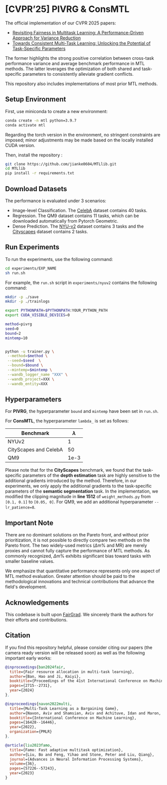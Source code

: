 # [CVPR’25] PIVRG & ConsMTL

The official implementation of our CVPR 2025 papers:  
- [Revisiting Fairness in Multitask Learning: A Performance-Driven Approach for Variance Reduction](#)  
- [Towards Consistent Multi-Task Learning: Unlocking the Potential of Task-Specific Parameters](#)  

The former highlights the strong positive correlation between cross-task performance variance and average benchmark performance in MTL methods.
The latter leverages the optimization of both shared and task-specific parameters to consistently alleviate gradient conflicts.

This repository also includes implementations of most prior MTL methods.

## Setup Environment
First, use miniconda to create a new environment:
```bash
conda create -n mtl python=3.9.7
conda activate mtl
```
Regarding the torch version in the environment, no stringent constraints are imposed; minor adjustments may be made based on the locally installed CUDA version.

Then, install the repository :
```bash
git clone https://github.com/jianke0604/MTLlib.git
cd MTLlib
pip install -r requirements.txt
```


## Download Datasets
The performance is evaluated under 3 scenarios:
 - Image-level Classification. The [CelebA](https://mmlab.ie.cuhk.edu.hk/projects/CelebA.html) dataset contains 40 tasks.
 - Regression. The QM9 dataset contains 11 tasks, which can be downloaded automatically from Pytorch Geometric.
 - Dense Prediction. The [NYU-v2](https://github.com/lorenmt/mtan) dataset contains 3 tasks and the [Cityscapes](https://github.com/lorenmt/mtan) dataset contains 2 tasks.

## Run Experiments
To run the experiments, use the following command:
```bash
cd experiments/EXP_NAME
sh run.sh
```
For example, the `run.sh` script in `experiments/nyuv2` contains the following command:
```bash
mkdir -p ./save
mkdir -p ./trainlogs

export PYTHONPATH=$PYTHONPATH:YOUR_PYTHON_PATH
export CUDA_VISIBLE_DEVICES=0

method=pivrg
seed=0
bound=2
mintemp=10


python -u trainer.py \
 --method=$method \
 --seed=$seed  \
 --bound=$bound \
 --mintemp=$mintemp \
 --wandb_logger_name "XXX" \
 --wandb_project=XXX \
 --wandb_entity=XXX
```

## Hyperparameters
For **PIVRG**, the hyperparameter `bound` and `mintemp` have been set in `run.sh`.

For **ConsMTL**, the hyperparameter `lambda_` is set as follows:

| Benchmark         | $\lambda$ |
|------------------|-----------|
| NYUv2            | 1        |
| CityScapes and CelebA     | 50        |
| QM9              | 1e-3       |

Please note that for the **CityScapes** benchmark, we found that the task-specific parameters of the **depth estimation** task are highly sensitive to the additional gradients introduced by the method. Therefore, in our experiments, we only apply the additional gradients to the task-specific parameters of the **semantic segmentation** task. In the implementation, we modified the clipping magnitude in **line 1512** of `weight_methods.py` from `[0.1, 0.1]` to `[0.05, 0]`. For QM9, we add an additional hyperparameter `--lr_patience=8`.

## Important Note
There are no dominant solutions on the Pareto front, and without prior prioritization, it is not possible to directly compare two methods on the Pareto front. The two widely-used metrics ($\Delta m\%$ and MR) are merely proxies and cannot fully capture the performance of MTL methods. As commonly recognized, $\Delta m\%$ exhibits significant bias toward tasks with smaller baseline values. 

We emphasize that quantitative performance represents only one aspect of MTL method evaluation. Greater attention should be paid to the methodological innovations and technical contributions that advance the field's development.

## Acknowledgements
This codebase is built upon [FairGrad](https://github.com/OptMN-Lab/fairgrad). We sincerely thank the authors for their efforts and contributions.

## Citation
If you find this repository helpful, please consider citing our papers (the camera ready version will be released soon) as well as the following important early works:
```bibtex
@inproceedings{ban2024fair,
  title={Fair resource allocation in multi-task learning},
  author={Ban, Hao and Ji, Kaiyi},
  booktitle={Proceedings of the 41st International Conference on Machine Learning},
  pages={2715--2731},
  year={2024}
},

@inproceedings{navon2022multi,
  title={Multi-Task Learning as a Bargaining Game},
  author={Navon, Aviv and Shamsian, Aviv and Achituve, Idan and Maron, Haggai and Kawaguchi, Kenji and Chechik, Gal and Fetaya, Ethan},
  booktitle={International Conference on Machine Learning},
  pages={16428--16446},
  year={2022},
  organization={PMLR}
},

@article{liu2023famo,
  title={Famo: Fast adaptive multitask optimization},
  author={Liu, Bo and Feng, Yihao and Stone, Peter and Liu, Qiang},
  journal={Advances in Neural Information Processing Systems},
  volume={36},
  pages={57226--57243},
  year={2023}
}
```
